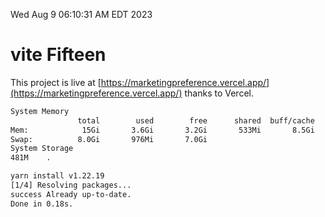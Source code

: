Wed Aug  9 06:10:31 AM EDT 2023

# vite Fifteen


This project is live at [https://marketingpreference.vercel.app/](https://marketingpreference.vercel.app/) thanks to Vercel.

```bash
System Memory
               total        used        free      shared  buff/cache   available
Mem:            15Gi       3.6Gi       3.2Gi       533Mi       8.5Gi        10Gi
Swap:          8.0Gi       976Mi       7.0Gi
System Storage
481M	.
```
```bash
yarn install v1.22.19
[1/4] Resolving packages...
success Already up-to-date.
Done in 0.18s.
```
```bash
